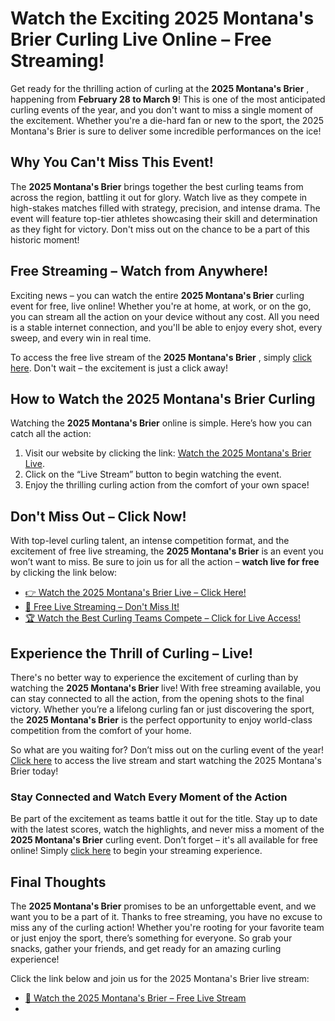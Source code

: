 # Watch the Exciting 2025 Montana's Brier Curling Live Online – Free Streaming!

Get ready for the thrilling action of curling at the **2025 Montana's Brier** , happening from **February 28 to March 9**! This is one of the most anticipated curling events of the year, and you don't want to miss a single moment of the excitement. Whether you're a die-hard fan or new to the sport, the 2025 Montana's Brier is sure to deliver some incredible performances on the ice!

## Why You Can't Miss This Event!

The **2025 Montana's Brier** brings together the best curling teams from across the region, battling it out for glory. Watch live as they compete in high-stakes matches filled with strategy, precision, and intense drama. The event will feature top-tier athletes showcasing their skill and determination as they fight for victory. Don't miss out on the chance to be a part of this historic moment!

## Free Streaming – Watch from Anywhere!

Exciting news – you can watch the entire **2025 Montana's Brier** curling event for free, live online! Whether you're at home, at work, or on the go, you can stream all the action on your device without any cost. All you need is a stable internet connection, and you'll be able to enjoy every shot, every sweep, and every win in real time.

To access the free live stream of the **2025 Montana's Brier** , simply [click here](https://tinyurl.com/livestreamfreeo?st=2025montanasbrier&si=gh). Don't wait – the excitement is just a click away!

## How to Watch the 2025 Montana's Brier Curling

Watching the **2025 Montana's Brier** online is simple. Here’s how you can catch all the action:

1. Visit our website by clicking the link: [Watch the 2025 Montana's Brier Live](https://tinyurl.com/livestreamfreeo?st=2025montanasbrier&si=gh).
2. Click on the “Live Stream” button to begin watching the event.
3. Enjoy the thrilling curling action from the comfort of your own space!

## Don't Miss Out – Click Now!

With top-level curling talent, an intense competition format, and the excitement of free live streaming, the **2025 Montana's Brier** is an event you won’t want to miss. Be sure to join us for all the action – **watch live for free** by clicking the link below:

- [👉 Watch the 2025 Montana's Brier Live – Click Here!](https://tinyurl.com/livestreamfreeo?st=2025montanasbrier&si=gh)
- [🎥 Free Live Streaming – Don't Miss It!](https://tinyurl.com/livestreamfreeo?st=2025montanasbrier&si=gh)
- [🏆 Watch the Best Curling Teams Compete – Click for Live Access!](https://tinyurl.com/livestreamfreeo?st=2025montanasbrier&si=gh)

## Experience the Thrill of Curling – Live!

There's no better way to experience the excitement of curling than by watching the **2025 Montana's Brier** live! With free streaming available, you can stay connected to all the action, from the opening shots to the final victory. Whether you’re a lifelong curling fan or just discovering the sport, the **2025 Montana's Brier** is the perfect opportunity to enjoy world-class competition from the comfort of your home.

So what are you waiting for? Don’t miss out on the curling event of the year! [Click here](https://tinyurl.com/livestreamfreeo?st=2025montanasbrier&si=gh) to access the live stream and start watching the 2025 Montana's Brier today!

### Stay Connected and Watch Every Moment of the Action

Be part of the excitement as teams battle it out for the title. Stay up to date with the latest scores, watch the highlights, and never miss a moment of the **2025 Montana's Brier** curling event. Don’t forget – it's all available for free online! Simply [click here](https://tinyurl.com/livestreamfreeo?st=2025montanasbrier&si=gh) to begin your streaming experience.

## Final Thoughts

The **2025 Montana's Brier** promises to be an unforgettable event, and we want you to be a part of it. Thanks to free streaming, you have no excuse to miss any of the curling action! Whether you're rooting for your favorite team or just enjoy the sport, there’s something for everyone. So grab your snacks, gather your friends, and get ready for an amazing curling experience!

Click the link below and join us for the 2025 Montana's Brier live stream:

- [🎯 Watch the 2025 Montana's Brier – Free Live Stream](https://tinyurl.com/livestreamfreeo?st=2025montanasbrier&si=gh)
- 
